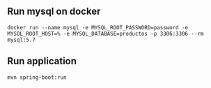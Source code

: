 ## Run mysql on docker

`docker run --name mysql -e MYSQL_ROOT_PASSWORD=password -e MYSQL_ROOT_HOST=% -e MYSQL_DATABASE=productos -p 3306:3306 --rm mysql:5.7`

## Run application

`mvn spring-boot:run`
